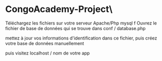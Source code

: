 # CongoAcademy-Project\

Téléchargez les fichiers sur votre serveur Apache/Php  mysql
f
Ouvrez le fichier de base de données qui se trouve dans conf / database.php

mettez à jour vos informations d'identification dans ce fichier, puis créez votre base de données manuellement

puis visitez localhost / nom de votre app
